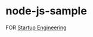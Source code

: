 node-js-sample
==============

FOR [Startup Engineering ](https://class.coursera.org/startup-001/class/index)
